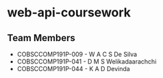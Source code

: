 # web-api-coursework

## Team Members
* COBSCCOMP191P-009 - W A C S De Silva
* COBSCCOMP191P-041 - D M S Welikadaarachchi
* COBSCCOMP191P-044 - K A D Devinda
